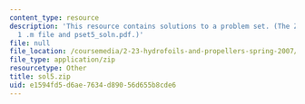 ```yaml
---
content_type: resource
description: 'This resource contains solutions to a problem set. (The ZIP file contains:
  1 .m file and pset5_soln.pdf.)'
file: null
file_location: /coursemedia/2-23-hydrofoils-and-propellers-spring-2007/e1594fd5d6ae7634d89056d655b8cde6_sol5.zip
file_type: application/zip
resourcetype: Other
title: sol5.zip
uid: e1594fd5-d6ae-7634-d890-56d655b8cde6
---
```

